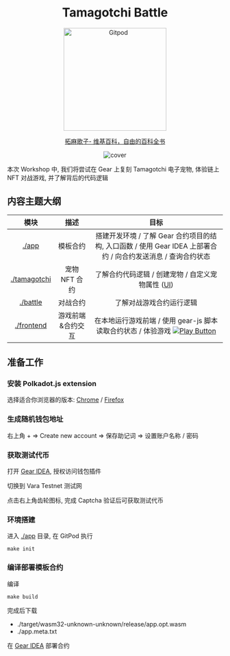<div align="center">

  # Tamagotchi Battle

  <a href="https://gitpod.io/#https://github.com/GearFans/tamagotchi-battle" target="_blank">
    <img src="https://gitpod.io/button/open-in-gitpod.svg" width="240" alt="Gitpod">
  </a>

  [拓麻歌子- 维基百科，自由的百科全书](https://zh.wikipedia.org/zh-hans/塔麻可吉)

  ![cover](https://i.imgur.com/mgY2VVW.jpg)

</div>

本次 Workshop 中, 我们将尝试在 Gear 上复刻 Tamagotchi 电子宠物, 体验链上 NFT 对战游戏, 并了解背后的代码逻辑

## 内容主题大纲

| 模块 | 描述 | 目标 |
| :---: | :---: | :---: |
| [./app](./app) | 模板合约 | 搭建开发环境 / 了解 Gear 合约项目的结构, 入口函数 / 使用 Gear IDEA 上部署合约 / 向合约发送消息 / 查询合约状态 |
| [./tamagotchi](./tamagotchi) | 宠物 NFT 合约 | 了解合约代码逻辑 / 创建宠物 / 自定义宠物属性 ([UI](https://github.com/gear-foundation/dapps/tree/master/frontend/apps/tamagotchi)) |
| [./battle](./battle) | 对战合约 | 了解对战游戏合约运行逻辑 |
| [./frontend](./frontend) | 游戏前端&合约交互 | 在本地运行游戏前端 / 使用 gear-js 脚本读取合约状态 / 体验游戏 [![Play Button](https://img.icons8.com/material-rounded/24/000000/play--v1.png)](https://tamagotchi-battle.vercel.app) |

## 准备工作

### 安装 Polkadot.js extension

选择适合你浏览器的版本: [Chrome](https://chrome.google.com/webstore/detail/polkadot%7Bjs%7D-extension/mopnmbcafieddcagagdcbnhejhlodfdd) / [Firefox](https://addons.mozilla.org/en-US/firefox/addon/polkadot-js-extension/)

### 生成随机钱包地址

右上角 + => Create new account => 保存助记词 => 设置账户名称 / 密码

### 获取测试代币

打开 [Gear IDEA](https://idea.gear-tech.io/), 授权访问钱包插件

切换到 Vara Testnet 测试网

点击右上角齿轮图标, 完成 Captcha 验证后可获取测试代币

### 环境搭建

进入 [./app](./app) 目录, 在 GitPod 执行

```
make init
```

### 编译部署模板合约

编译

```
make build
```

完成后下载

- ./target/wasm32-unknown-unknown/release/app.opt.wasm
- ./app.meta.txt

在 [Gear IDEA](https://idea.gear-tech.io/) 部署合约
